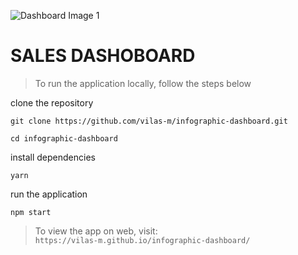 ![Dashboard Image 1](https://github.com/vilas-m/infographic-dashboard/blob/master/Images/sales-dashboard.PNG)

# SALES DASHOBOARD

>To run the application locally, follow the steps below

clone the repository


`git clone https://github.com/vilas-m/infographic-dashboard.git`

`cd infographic-dashboard`

install dependencies

`yarn`

run the application 

`npm start`

>To view the app on web, visit:  
`https://vilas-m.github.io/infographic-dashboard/` 

